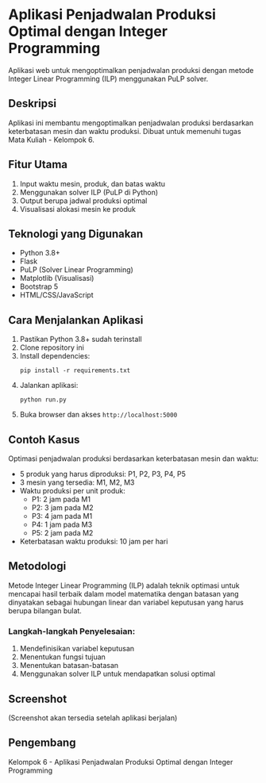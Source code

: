 # Aplikasi Penjadwalan Produksi Optimal dengan Integer Programming

Aplikasi web untuk mengoptimalkan penjadwalan produksi dengan metode Integer Linear Programming (ILP) menggunakan PuLP solver.

## Deskripsi

Aplikasi ini membantu mengoptimalkan penjadwalan produksi berdasarkan keterbatasan mesin dan waktu produksi. Dibuat untuk memenuhi tugas Mata Kuliah - Kelompok 6.

## Fitur Utama

1. Input waktu mesin, produk, dan batas waktu
2. Menggunakan solver ILP (PuLP di Python)
3. Output berupa jadwal produksi optimal
4. Visualisasi alokasi mesin ke produk

## Teknologi yang Digunakan

- Python 3.8+
- Flask
- PuLP (Solver Linear Programming)
- Matplotlib (Visualisasi)
- Bootstrap 5
- HTML/CSS/JavaScript

## Cara Menjalankan Aplikasi

1. Pastikan Python 3.8+ sudah terinstall
2. Clone repository ini
3. Install dependencies:
   ```
   pip install -r requirements.txt
   ```
4. Jalankan aplikasi:
   ```
   python run.py
   ```
5. Buka browser dan akses `http://localhost:5000`

## Contoh Kasus

Optimasi penjadwalan produksi berdasarkan keterbatasan mesin dan waktu:
- 5 produk yang harus diproduksi: P1, P2, P3, P4, P5
- 3 mesin yang tersedia: M1, M2, M3
- Waktu produksi per unit produk:
  - P1: 2 jam pada M1
  - P2: 3 jam pada M2
  - P3: 4 jam pada M1
  - P4: 1 jam pada M3
  - P5: 2 jam pada M2
- Keterbatasan waktu produksi: 10 jam per hari

## Metodologi

Metode Integer Linear Programming (ILP) adalah teknik optimasi untuk mencapai hasil terbaik dalam model matematika dengan batasan yang dinyatakan sebagai hubungan linear dan variabel keputusan yang harus berupa bilangan bulat.

### Langkah-langkah Penyelesaian:

1. Mendefinisikan variabel keputusan
2. Menentukan fungsi tujuan
3. Menentukan batasan-batasan
4. Menggunakan solver ILP untuk mendapatkan solusi optimal

## Screenshot

(Screenshot akan tersedia setelah aplikasi berjalan)

## Pengembang

Kelompok 6 - Aplikasi Penjadwalan Produksi Optimal dengan Integer Programming 